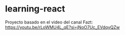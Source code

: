 # learning-react
Proyecto basado en el video del canal Fazt: https://youtu.be/rLoWMU4L_qE?si=jNoO7Uc_EVdqyQZw

